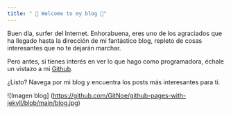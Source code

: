 ```yaml
---
title: " 🖤 Welcome to my blog 🖤"
---
```


Buen día, surfer del Internet. Enhorabuena, eres uno de los agraciados que ha llegado hasta la dirección de mi fantástico blog, repleto de cosas interesantes que no te dejarán marchar.

Pero antes, si tienes interés en ver lo que hago como programadora, échale un vistazo a mi [Github](https://github.com/GitNoe).

¿Listo? Navega por mi blog y encuentra los posts más interesantes para ti.

![Imagen blog] (https://github.com/GitNoe/github-pages-with-jekyll/blob/main/blog.jpg)
